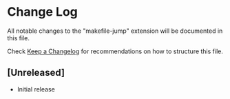 # Change Log

All notable changes to the "makefile-jump" extension will be documented in this file.

Check [Keep a Changelog](http://keepachangelog.com/) for recommendations on how to structure this file.

## [Unreleased]

- Initial release
